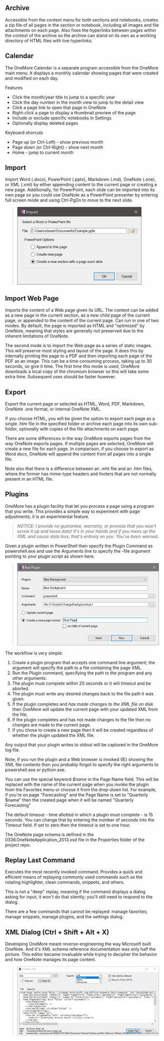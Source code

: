 ## Archive
Accessible from the context menu for both sections and notebooks, creates a zip file of all pages in the section or notebook, including all images and file attachments on each page. Also fixes the hyperlinks between pages within the context of the archive so the archive can stand on its own as a working directory of HTML files with live hyperlinks.

## Calendar
The OneMore Calendar is a separate program accessible from the OneMore main menu. It displays a monthly calendar showing pages that were created and modified on each day.

Features

* Click the month/year title to jump to a specific year
* Click the day number in the month view to jump to the detail view
* Click a page link to open that page in OneNote
* Right-click a page to display a thumbnail preview of the page
* Include or exclude specific notebooks in Settings
* Optionally display deleted pages

Keyboard shorcuts

* Page up (or Ctrl-Left) - show previous month
* Page down (or Ctrl-Right) - show next month
* Home - jump to current month

## Import
Import Word (.docx), PowerPoint (.pptx), Markdown (.md), OneNote (.one), or XML (.xml) by either appending content to the current page or creating a new page. Additionally, for PowerPoint, each slide can be imported into its own page so you could use OneNote as a PowerPoint presenter by entering full screen mode and using Ctrl-PgDn to move to the next slide.

> ![Import Dialog](images/Import.png)

## Import Web Page
Imports the content of a Web page given its URL. The content can be added as a new page in the current section, as a new child page of the current page, or appended to the content of the current page. Can run in one of two modes. By default, the page is imported as HTML and "optimized" by OneNote, meaning that styles are generally not preserved due to the inherent limitations of OneNote.

The second mode is to import the Web page as a series of static images. This will preserve most styling and layout of the page. It does this by internally printing the page to a PDF and then importing each page of the PDF as an image. This can be a time consuming process, taking up to 30 seconds, so give it time. The first time this mode is used, OneMore downloads a local copy of the chromium browser so this will take some extra time. Subsequent uses should be faster however.

## Export
Export the current page or selected as HTML, Word, PDF, Markdown, OneNote .one format, or internal OneNote XML.

If you choose HTML, you will be given the option to export each page as a single .htm file in the specified folder or archive each page into its own sub-folder, optionally with copies of the file attachments on each page.

There are some differences in the way OneMore exports pages from the way OneNote exports pages. If multiple pages are selected, OneMore will create a new file for each page. In comparison, if you choose to export as Word docx, OneNote will append the content from all pages into a single file. 

Note also that there is a difference between an .mht file and an .htm files, where the former has mime-type headers and footers that are not normally present in an HTML file.
 
## Plugins
OneMore has a plugin facility that let you process a page using a program that you write.
This provides a simple way to experiment with page adjustments; it is an experimental
feature.

> _NOTICE: I provide no guarantee, warranty, or promise that you won't screw it up and loose data! It's in your
hands and if you mess up the XML and cause data loss, that's entirely on you. You've been warned._

Given a plugin written in PowerShell then specify the Plugin Command as powershell.exe and use the Arguments
line to specify the -file argument pointing to your plugin script as shown here.

> ![Plugin Dialog](images/PluginDialog.png)

The workflow is very simple: 

1. Create a plugin program that accepts one command line argument;
   the argument will specify the path to a file containing the page XML.
1. Run the Plugin command, specifying the path to the program and any other arguments.
1. The plugin must complete within 20 seconds or it will timeout and be aborted.
1. The plugin must write any desired changes back to the file path it was given.
1. If the plugin completes and _has made changes to the XML file on disk_ then OneMore
   will update the current page with your updated XML from the file;
1. If the plugin completes and has not made changes to the file then no changes are made
   to the current page.
1. If you chose to create a new page then it will be created regardless of whether the plugin updated the XML file.

Any output that your plugin writes to stdout will be captured in the OneMore log file.

Note, if you run the plugin and a Web browser is invoked (IE) showing the XML file contents then
you probably forgot to specify the right arguments to powershell.exe or python.exe.

You can use the special keyword _$name_ in the Page Name field. This will be replaced with
the name of the current page when you invoke the plugin from the Favorites menu or choose it
from the drop-down list. For example, if you're on page "Forecasting" and the Page Name is
set to "Quarterly $name" then the created page when it will be named "Quarterly Forecasting"

The default timeout - time allotted in which a plugin must complete - is 15 seconds. You
can change that by entering the number of seconds into the Timeout field. If set to zero
then the timeout is set to one hour.

The OneNote page schema is defined in the 0336.OneNoteApplication_2013.xsd file in the Properties folder of the project repo.

## Replay Last Command

Executes the most recently invoked command. Provides a quick and efficient means of replaying
commonly used commands such as the rotating highlighter, clean commands, snippets, and others.

This is not a "deep" replay, meaning if the command displays a dialog asking for input, it won't do
that silently; you'll still need to respond to the dialog.

There are a few commands that cannot be replayed: manage favorites, manage snippets, manage plugins,
and the settings dialog.

## XML Dialog (Ctrl + Shift + Alt + X)

Developing OneMore meant reverse-engineering the way Microsoft built OneNote. And it's XML
schema reference documentation was only half the picture. This editor became invaluable
while trying to decipher the behavior and how OneNote manages its page content.

> ![XML Dialog](images/XmlDialog.jpg)

